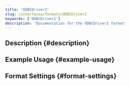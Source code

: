 ```yaml
---
title: 'ODBCDriver2'
slug: /interfaces/formats/ODBCDriver2
keywords: ['ODBCDriver2']
description: 'Documentation for the ODBCDriver2 format'
---
```


## Description {#description}

## Example Usage {#example-usage}

## Format Settings {#format-settings}